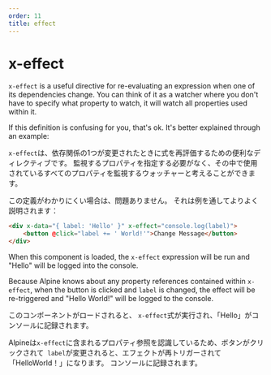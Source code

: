 ```yaml
---
order: 11
title: effect
---
```


# x-effect

`x-effect` is a useful directive for re-evaluating an expression when one of its dependencies change. You can think of it as a watcher where you don't have to specify what property to watch, it will watch all properties used within it.

If this definition is confusing for you, that's ok. It's better explained through an example:

`x-effect`は、依存関係の1つが変更されたときに式を再評価するための便利なディレクティブです。 監視するプロパティを指定する必要がなく、その中で使用されているすべてのプロパティを監視するウォッチャーと考えることができます。

この定義がわかりにくい場合は、問題ありません。 それは例を通してよりよく説明されます：

```html
<div x-data="{ label: 'Hello' }" x-effect="console.log(label)">
    <button @click="label += ' World!'">Change Message</button>
</div>
```

When this component is loaded, the `x-effect` expression will be run and "Hello" will be logged into the console.

Because Alpine knows about any property references contained within `x-effect`, when the button is clicked and `label` is changed, the effect will be re-triggered and "Hello World!" will be logged to the console.

このコンポーネントがロードされると、 `x-effect`式が実行され、「Hello」がコンソールに記録されます。

Alpineは`x-effect`に含まれるプロパティ参照を認識しているため、ボタンがクリックされて` label`が変更されると、エフェクトが再トリガーされて「HelloWorld！」になります。 コンソールに記録されます。